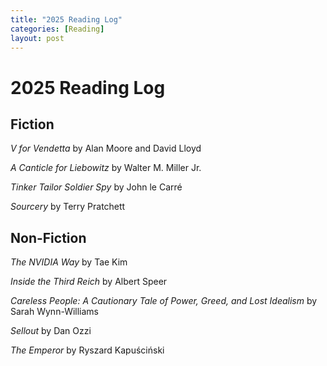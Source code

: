 ```yaml
---
title: "2025 Reading Log"
categories: [Reading]
layout: post
---
```

# 2025 Reading Log

## Fiction
_V for Vendetta_ by Alan Moore and David Lloyd

_A Canticle for Liebowitz_ by Walter M. Miller Jr.

_Tinker Tailor Soldier Spy_ by John le Carré

_Sourcery_ by Terry Pratchett

## Non-Fiction
_The NVIDIA Way_ by Tae Kim

_Inside the Third Reich_ by Albert Speer

_Careless People: A Cautionary Tale of Power, Greed, and Lost Idealism_ by Sarah Wynn-Williams

_Sellout_ by Dan Ozzi

_The Emperor_ by Ryszard Kapuściński
